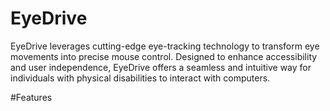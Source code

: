 # EyeDrive
EyeDrive leverages cutting-edge eye-tracking technology to transform eye movements into precise mouse control. Designed to enhance accessibility and user independence, EyeDrive offers a seamless and intuitive way for individuals with physical disabilities to interact with computers.

#Features
